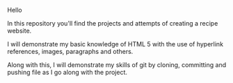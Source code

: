Hello

In this repository you'll find the projects and attempts of creating
a recipe website.

I will demonstrate my basic knowledge of HTML 5 with the use of
hyperlink references, images, paragraphs and others.

Along with this, I will demonstrate my skills of git by cloning,
committing and pushing file as I go along with the project.
